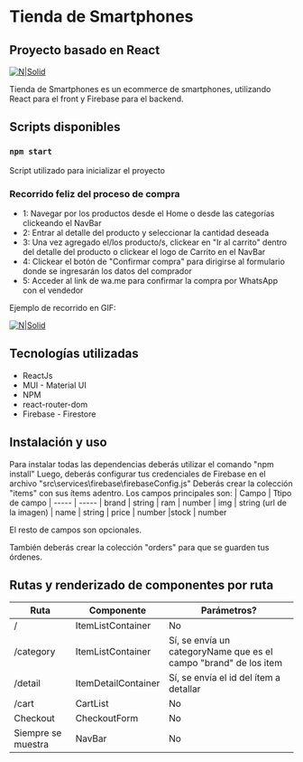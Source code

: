 # Tienda de Smartphones
## Proyecto basado en React

[![N|Solid](https://madewithreactjs.com/images/powered-madewithreactjs--white.png?1)](https://nodesource.com/products/nsolid)


Tienda de Smartphones es un ecommerce de smartphones,
utilizando React para el front y Firebase para el backend.

## Scripts disponibles

### `npm start` 
Script utilizado para inicializar el proyecto

### Recorrido feliz del proceso de compra

- 1: Navegar por los productos desde el Home o desde las categorías clickeando el NavBar
- 2: Entrar al detalle del producto y seleccionar la cantidad deseada
- 3: Una vez agregado el/los producto/s, clickear en "Ir al carrito" dentro del detalle del producto o clickear el logo de Carrito en el NavBar
- 4: Clickear el botón de "Confirmar compra" para dirigirse al formulario donde se ingresarán los datos del comprador
- 5: Acceder al link de wa.me para confirmar la compra por WhatsApp con el vendedor

Ejemplo de recorrido en GIF:

[![N|Solid](https://media.giphy.com/media/OWohtIv6hKpguvJpcx/giphy.gif)](https://nodesource.com/products/nsolid)
## Tecnologías utilizadas


- ReactJs 
- MUI - Material UI
- NPM
- react-router-dom
- Firebase - Firestore


## Instalación y uso

Para instalar todas las dependencias deberás utilizar el comando "npm install"
Luego, deberás configurar tus credenciales de Firebase en el archivo "src\services\firebase\firebaseConfig.js"
Deberás crear la colección "items" con sus ítems adentro. Los campos principales son:
| Campo | Ttipo de campo
| ----- | -----
| brand | string
| ram | number
| img | string (url de la imagen)
| name | string
| price | number
|stock | number

El resto de campos son opcionales.

También deberás crear la colección "orders" para que se guarden tus órdenes.

## Rutas y renderizado de componentes por ruta


| Ruta | Componente | Parámetros? 
| ------ | ------ | ------ |
| / | ItemListContainer | No
| /category | ItemListContainer | Sí, se envía un categoryName que es el campo "brand" de los item
| /detail | ItemDetailContainer | Sí, se envía el id del ítem a detallar
| /cart | CartList | No
| Checkout | CheckoutForm | No
| Siempre se muestra | NavBar | No

